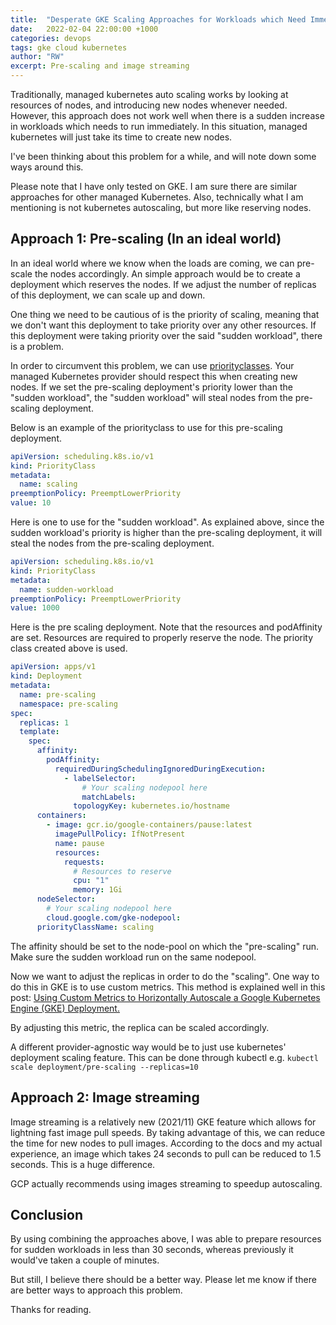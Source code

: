 ```yaml
---
title:  "Desperate GKE Scaling Approaches for Workloads which Need Immediate Resources"
date:   2022-02-04 22:00:00 +1000
categories: devops
tags: gke cloud kubernetes
author: "RW"
excerpt: Pre-scaling and image streaming
---
```


Traditionally, managed kubernetes auto scaling works by looking at resources of nodes, and introducing new nodes whenever needed. However, this approach does not work well when there is a sudden increase in workloads which needs to run immediately. In this situation, managed kubernetes will just take its time to create new nodes. 

I've been thinking about this problem for a while, and will note down some ways around this. 

Please note that I have only tested on GKE. I am sure there are similar approaches for other managed Kubernetes. Also, technically what I am mentioning is not kubernetes autoscaling, but more like reserving nodes. 

## Approach 1: Pre-scaling (In an ideal world) 

In an ideal world where we know when the loads are coming, we can pre-scale the nodes accordingly. An simple approach would be to create a deployment which reserves the nodes. If we adjust the number of replicas of this deployment, we can scale up and down.  

One thing we need to be cautious of is the priority of scaling, meaning that we don't want this deployment to take priority over any other resources. If this deployment were taking priority over the said "sudden workload", there is a problem. 

In order to circumvent this problem, we can use [priorityclasses](https://kubernetes.io/docs/concepts/scheduling-eviction/pod-priority-preemption/#priorityclass). Your managed Kubernetes provider should respect this when creating new nodes. If we set the pre-scaling deployment's priority lower than the "sudden workload", the "sudden workload" will steal nodes from the pre-scaling deployment. 

Below is an example of the priorityclass to use for this pre-scaling deployment. 


```yaml
apiVersion: scheduling.k8s.io/v1
kind: PriorityClass
metadata:
  name: scaling
preemptionPolicy: PreemptLowerPriority
value: 10

```

Here is one to use for the "sudden workload". As explained above, since the sudden workload's priority is higher than the pre-scaling deployment, it will steal the nodes from the pre-scaling deployment. 

```yaml
apiVersion: scheduling.k8s.io/v1
kind: PriorityClass
metadata:
  name: sudden-workload
preemptionPolicy: PreemptLowerPriority
value: 1000
```

Here is the pre scaling deployment. Note that the resources and podAffinity are set. Resources are required to properly reserve the node. The priority class created above is used.  

```yaml
apiVersion: apps/v1
kind: Deployment
metadata:
  name: pre-scaling
  namespace: pre-scaling
spec:
  replicas: 1
  template:
    spec:
      affinity:
        podAffinity:
          requiredDuringSchedulingIgnoredDuringExecution:
            - labelSelector:
                # Your scaling nodepool here
                matchLabels:
              topologyKey: kubernetes.io/hostname
      containers:
        - image: gcr.io/google-containers/pause:latest
          imagePullPolicy: IfNotPresent
          name: pause
          resources:
            requests:
              # Resources to reserve
              cpu: "1"
              memory: 1Gi
      nodeSelector:
        # Your scaling nodepool here
        cloud.google.com/gke-nodepool:
      priorityClassName: scaling

```

The affinity should be set to the node-pool on which the "pre-scaling" run. Make sure the sudden workload run on the same nodepool.
 
Now we want to adjust the replicas in order to do the "scaling". One way to do this in GKE is to use custom metrics. This method is explained well in this post: [Using Custom Metrics to Horizontally Autoscale a Google Kubernetes Engine (GKE) Deployment.](https://medium.com/@dannyzorroa/using-custom-metrics-to-horizontally-autoscale-a-google-kubernetes-engine-gke-deployment-4cea7760bbd9)

By adjusting this metric, the replica can be scaled accordingly. 

A different provider-agnostic way would be to just use kubernetes' deployment scaling feature. 
This can be done through kubectl e.g. `kubectl scale deployment/pre-scaling --replicas=10`
  
## Approach 2: Image streaming 

Image streaming is a relatively new (2021/11) GKE feature which allows for lightning fast image pull speeds. By taking advantage of this, we can reduce the time for new nodes to pull images. 
According to the docs and my actual experience, an image which takes 24 seconds to pull can be reduced to 1.5 seconds.
This is a huge difference.

GCP actually recommends using images streaming to speedup autoscaling.

## Conclusion 

By using combining the approaches above, I was able to prepare resources for sudden workloads in less than 30 seconds, whereas previously it would've taken a couple of minutes.

But still, I believe there should be a better way. Please let me know if there are better ways to approach this problem.

Thanks for reading.